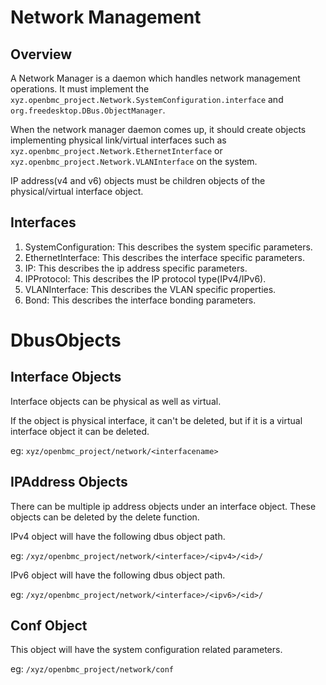 # Network Management

## Overview

A Network Manager is a daemon which handles network management operations.
It must implement the `xyz.openbmc_project.Network.SystemConfiguration.interface`
and `org.freedesktop.DBus.ObjectManager`.

When the network manager daemon comes up, it should create objects
implementing physical link/virtual interfaces such as
`xyz.openbmc_project.Network.EthernetInterface` or
`xyz.openbmc_project.Network.VLANInterface` on the system.

IP address(v4 and v6) objects must be children objects of the
physical/virtual interface object.

## Interfaces

1. SystemConfiguration: This describes the system specific parameters.
2. EthernetInterface: This describes the interface specific parameters.
3. IP: This describes the ip address specific parameters.
4. IPProtocol: This describes the IP protocol type(IPv4/IPv6).
5. VLANInterface: This describes the VLAN specific properties.
6. Bond: This describes the interface bonding parameters.

# DbusObjects

## Interface Objects

Interface objects can be physical as well as virtual.

If the object is physical interface, it can't be deleted,
but if it is a virtual interface object it can be deleted.

eg: `xyz/openbmc_project/network/<interfacename>`

## IPAddress Objects

There can be multiple ip address objects under an interface object.
These objects can be deleted by the delete function.

IPv4 object will have the following dbus object path.

eg: `/xyz/openbmc_project/network/<interface>/<ipv4>/<id>/`

IPv6 object will have the following dbus object path.

eg: `/xyz/openbmc_project/network/<interface>/<ipv6>/<id>/`

## Conf Object

This object will have the system configuration related parameters.

eg: `/xyz/openbmc_project/network/conf`
